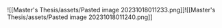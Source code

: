 ![[Master's Thesis/assets/Pasted image 20231018011233.png]]![[Master's Thesis/assets/Pasted image 20231018011240.png]]